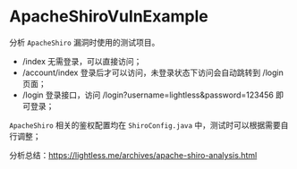 # ApacheShiroVulnExample

分析 `ApacheShiro` 漏洞时使用的测试项目。

- /index 无需登录，可以直接访问；
- /account/index 登录后才可以访问，未登录状态下访问会自动跳转到 /login 页面；
- /login 登录接口，访问 /login?username=lightless&password=123456 即可登录；

`ApacheShiro` 相关的鉴权配置均在 `ShiroConfig.java` 中，测试时可以根据需要自行调整；

分析总结：https://lightless.me/archives/apache-shiro-analysis.html